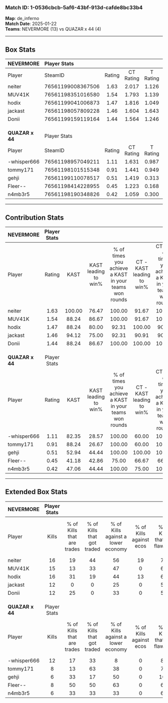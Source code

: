 ### Match ID: 1-0536cbcb-5af6-43bf-913d-cafde8bc33b4  
**Map**: de_inferno  
**Match Date**: 2025-01-22  
**Teams**: NEVERMORE (13) vs QUAZAR x 44 (4)  

---  

## Box Stats  

| **NEVERMORE**   | Player Stats      |        |           |          |        |       |       |         |        |      |     |
| :- | :- | :-: | :-: | :-: | :-: | :-: | :-: | :-: | :-: | :-: | :-: |
| Player          | SteamID           | Rating | CT Rating | T Rating |  KAST  |  ADR  | Kills | Assists | Deaths | K/D  | HS% |
| neiter          | 76561199008367506 |  1.63  |   2.017   |  1.126   | 100.00 | 79.9  |  16   |    3    |   8    | 2.00 | 43  |
| MUV41K          | 76561198351016580 |  1.54  |   1.793   |  1.139   | 88.24  | 105.1 |  15   |    8    |   10   | 1.50 | 46  |
| hodix           | 76561199041006873 |  1.47  |   1.816   |  1.049   | 88.24  | 81.8  |  16   |    5    |   11   | 1.45 | 56  |
| jackast         | 76561198057809228 |  1.46  |   1.604   |  1.643   | 94.12  | 88.8  |  12   |    6    |   7    | 1.71 | 66  |
| Donii           | 76561199159119164 |  1.44  |   1.564   |  1.246   | 88.24  | 70.5  |  12   |    4    |   4    | 3.00 | 50  |
|                 |                   |        |           |          |        |       |       |         |        |      |     |
|                 |                   |        |           |          |        |       |       |         |        |      |     |
|                 |                   |        |           |          |        |       |       |         |        |      |     |
| **QUAZAR x 44** | Player Stats      |        |           |          |        |       |       |         |        |      |     |
| Player          | SteamID           | Rating | CT Rating | T Rating |  KAST  |  ADR  | Kills | Assists | Deaths | K/D  | HS% |
| -whisper666     | 76561198957049211 |  1.11  |   1.631   |  0.987   | 82.35  | 83.7  |  12   |    2    |   14   | 0.86 | 75  |
| tommy171        | 76561198101515348 |  0.91  |   1.441   |  0.949   | 88.24  | 69.5  |   8   |    7    |   15   | 0.53 | 50  |
| gehji           | 76561199110078517 |  0.51  |   1.419   |  0.313   | 52.94  | 54.0  |   6   |    4    |   14   | 0.43 | 83  |
| Fleer--         | 76561198414228955 |  0.45  |   1.223   |  0.168   | 41.18  | 36.5  |   8   |    0    |   14   | 0.57 | 62  |
| n4mb3r5         | 76561198190348826 |  0.42  |   1.059   |  0.300   | 47.06  | 38.4  |   6   |    4    |   14   | 0.43 | 83  |
---  

## Contribution Stats  

| **NEVERMORE**   | Player Stats |        |                      |                                                        |                           |                                                             |                          |                                                            |
| :- | :-: | :-: | :-: | :-: | :-: | :-: | :-: | :-: |
| Player          |    Rating    |  KAST  | KAST leading to win% | % of times you achieve a KAST in your teams won rounds | CT - KAST leading to win% | CT - % of times you achieve a KAST in your teams won rounds | T - KAST leading to win% | T - % of times you achieve a KAST in your teams won rounds |
| neiter          |     1.63     | 100.00 |        76.47         |                         100.00                         |           91.67           |                           100.00                            |          40.00           |                           100.00                           |
| MUV41K          |     1.54     | 88.24  |        86.67         |                         100.00                         |           91.67           |                           100.00                            |          66.67           |                           100.00                           |
| hodix           |     1.47     | 88.24  |        80.00         |                         92.31                          |          100.00           |                            90.91                            |          40.00           |                           100.00                           |
| jackast         |     1.46     | 94.12  |        75.00         |                         92.31                          |           90.91           |                            90.91                            |          40.00           |                           100.00                           |
| Donii           |     1.44     | 88.24  |        86.67         |                         100.00                         |          100.00           |                           100.00                            |          50.00           |                           100.00                           |
|                 |              |        |                      |                                                        |                           |                                                             |                          |                                                            |
|                 |              |        |                      |                                                        |                           |                                                             |                          |                                                            |
|                 |              |        |                      |                                                        |                           |                                                             |                          |                                                            |
| **QUAZAR x 44** | Player Stats |        |                      |                                                        |                           |                                                             |                          |                                                            |
| Player          |    Rating    |  KAST  | KAST leading to win% | % of times you achieve a KAST in your teams won rounds | CT - KAST leading to win% | CT - % of times you achieve a KAST in your teams won rounds | T - KAST leading to win% | T - % of times you achieve a KAST in your teams won rounds |
| -whisper666     |     1.11     | 82.35  |        28.57         |                         100.00                         |           60.00           |                           100.00                            |          11.11           |                           100.00                           |
| tommy171        |     0.91     | 88.24  |        26.67         |                         100.00                         |           60.00           |                           100.00                            |          10.00           |                           100.00                           |
| gehji           |     0.51     | 52.94  |        44.44         |                         100.00                         |          100.00           |                           100.00                            |          16.67           |                           100.00                           |
| Fleer--         |     0.45     | 41.18  |        42.86         |                         75.00                          |           66.67           |                            66.67                            |          25.00           |                           100.00                           |
| n4mb3r5         |     0.42     | 47.06  |        44.44         |                         100.00                         |           75.00           |                           100.00                            |          20.00           |                           100.00                           |
---  

## Extended Box Stats  

| **NEVERMORE**   | Player Stats |                            |                            |                                    |                         |                              |                                 |        |                             |                                     |                          |                               |                            |
| :- | :-: | :-: | :-: | :-: | :-: | :-: | :-: | :-: | :-: | :-: | :-: | :-: | :-: |
| Player          |    Kills     | % of Kills that are trades | % of Kills that got traded | % of Kills against a lower economy | % of Kills against ecos | % of Kills that are flawless | % of Kills that are close duels | Deaths | % of Deaths that get traded | % of Deaths against a lower economy | % of Deaths against ecos | % of Deaths that are flawless | % of Deaths that are close |
| neiter          |      16      |             19             |             44             |                 56                 |           19            |              75              |                6                |   8    |             50              |                 25                  |            0             |              100              |             0              |
| MUV41K          |      15      |             13             |             33             |                 47                 |            0            |              67              |               13                |   10   |             20              |                 40                  |            10            |              60               |             0              |
| hodix           |      16      |             31             |             19             |                 44                 |           13            |              69              |                6                |   11   |             36              |                 18                  |            9             |              82               |             0              |
| jackast         |      12      |             0              |             0              |                 25                 |            0            |              58              |                0                |   7    |             71              |                 29                  |            14            |              71               |             0              |
| Donii           |      12      |             25             |             0              |                 33                 |            0            |              58              |                0                |   4    |             25              |                  0                  |            0             |              75               |             0              |
|                 |              |                            |                            |                                    |                         |                              |                                 |        |                             |                                     |                          |                               |                            |
|                 |              |                            |                            |                                    |                         |                              |                                 |        |                             |                                     |                          |                               |                            |
|                 |              |                            |                            |                                    |                         |                              |                                 |        |                             |                                     |                          |                               |                            |
| **QUAZAR x 44** | Player Stats |                            |                            |                                    |                         |                              |                                 |        |                             |                                     |                          |                               |                            |
| Player          |    Kills     | % of Kills that are trades | % of Kills that got traded | % of Kills against a lower economy | % of Kills against ecos | % of Kills that are flawless | % of Kills that are close duels | Deaths | % of Deaths that get traded | % of Deaths against a lower economy | % of Deaths against ecos | % of Deaths that are flawless | % of Deaths that are close |
| -whisper666     |      12      |             17             |             33             |                 8                  |            0            |              83              |                0                |   14   |             14              |                 14                  |            0             |              64               |             7              |
| tommy171        |      8       |             13             |             63             |                 38                 |            0            |              75              |                0                |   15   |             40              |                 13                  |            0             |              67               |             7              |
| gehji           |      6       |             33             |             17             |                 50                 |            0            |             100              |                0                |   14   |             29              |                 14                  |            0             |              50               |             7              |
| Fleer--         |      8       |             50             |             50             |                 63                 |            0            |              63              |                0                |   14   |              7              |                  7                  |            0             |              86               |             7              |
| n4mb3r5         |      6       |             33             |             33             |                 33                 |            0            |              67              |                0                |   14   |             14              |                 14                  |            0             |              64               |             0              |
